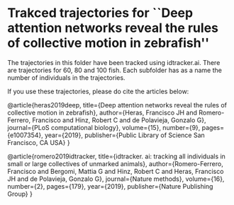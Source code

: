 # Trakced trajectories for ``Deep attention networks reveal the rules of collective motion in zebrafish''

The trajectories in this folder have been tracked using idtracker.ai. There are trajectories for 60, 80 and 100 fish. Each subfolder has as a name the number of individuals in the trajectories.

If you use these trajectories, please do cite the articles below:

@article{heras2019deep,
  title={Deep attention networks reveal the rules of collective motion in zebrafish},
  author={Heras, Francisco JH and Romero-Ferrero, Francisco and Hinz, Robert C and de Polavieja, Gonzalo G},
  journal={PLoS computational biology},
  volume={15},
  number={9},
  pages={e1007354},
  year={2019},
  publisher={Public Library of Science San Francisco, CA USA}
}

@article{romero2019idtracker,
  title={idtracker. ai: tracking all individuals in small or large collectives of unmarked animals},
  author={Romero-Ferrero, Francisco and Bergomi, Mattia G and Hinz, Robert C and Heras, Francisco JH and de Polavieja, Gonzalo G},
  journal={Nature methods},
  volume={16},
  number={2},
  pages={179},
  year={2019},
  publisher={Nature Publishing Group}
}


